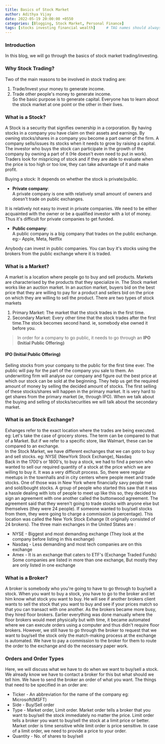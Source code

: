 ```yaml
---
title: Basics of Stock Market
author: Adithya Vijay
date: 2022-05-19 20:00:00 +0550
categories: [Blogging, Stock Market, Personal Finance]
tags: [stocks investing financial wealth]     # TAG names should always be lowercase
---
```


### Introduction
In this blog, we will go through the basics of stock market trading/investing.

### Why Stock Trading?
Two of the main reasons to be involved in stock trading are:
1. Trade/Invest your money to generate income.
2. Trade other people's money to generate income.  
So the basic purpose is to generate capital. Everyone has to learn about the stock market at one point or the other in their lives.

### What is a Stock?
A Stock is a security that signifies ownership in a corporation. By having stocks in a company you have claim on their assets and earnings. 
By owning stocks/shares in a company you become a part owner of the firm. A company sells/issues its stocks when it needs to grow by raising a capital. The investor who buys the stock can participate in the growth of the company by owning a part of it (He doesn't even need to put in work). Traders look for mispricing of stock and if they are able to evaluate when the price is too high or too low, they can take advantage of it and make profit.

Buying a stock:
It depends on whether the stock is private/public.
- **Private company**:  
A private company is one with relatively small amount of owners and doesn't trade on public exchanges.

It is relatively not easy to invest in private companies. We need to be either acquainted with the owner or be a qualified investor with a lot of money. Thus it's difficult for private companies to get funded. 

- **Public company**:  
A public company is a big company that trades on the public exchange. eg:- Apple, Meta, Netflix

Anybody can invest in public companies. You can buy it's stocks using the brokers from the public exchange where it is traded.

### What is a Market?
A market is a location where people go to buy and sell products. Markets are characterised by the products that they specialize in. The Stock market works like an auction market. In an auction market, buyers bid on the best price that they are willing to pay for a product and sellers bid on the price on which they are willing to sell the product. There are two types of stock markets
1. Primary Market: The market that the stock trades in the first time.
2. Secondary Market: Every other time that the stock trades after the first time.The stock becomes second hand. ie, somebody else owned it before you.  

> In order for a company to go public, it needs to go through an **IPO (Initial Public Offering)**
#### IPO (Initial Public Offering)
Selling stocks from your company to the public for the first time ever. The public will pay for the part of the company you sale to them.
An underwriting firm will analyse our company and figure out the best price at which our stock can be sold at the beginning. They help us get the required amount of money by
selling the decided amount of stocks. The first selling of these stocks/shares will happen in the primary market. It is very hard to get shares from the primary market (ie, through IPO). When we talk about the buying and selling of stocks/securities we will talk about the secondary market.

### What is an Stock Exchange?
Exhanges refer to the exact location where the trades are being executed. 
eg: Let's take the case of grocery stores. The term can be compared to that of a Market. But if we refer to a specific store, like Walmart, these can be compared to
an exchange.  
In the Stock Market, we have different exchanges that we can goto to buy and sell stocks. eg: NYSE (NewYork Stock Exchange), Nasdaq  
Back in the 1700's or 1800's, to buy a stock, we had to find a person who wanted to sell our required quantity of a stock at the price which we are willing to buy it. It was a very difficult process. So, there were regular meetups in the townhalls and in city centers where people meet and trade stocks. One of those was in New York where financially savy people met and sold/bought stocks. A group of people who started this saw that it was a hassle dealing with lots of people to meet up like this so, they decided to sign an agreement with one another called the buttonwood agreement. The agreement said that they weren't going to trade stocks with anyone else but themselves (they were 24 people). If someone wanted to buy/sell stocks from them, they were going to charge a commission (a percentage). This location was called the New York Stock Exhange (It originally consisted of 24 brokers). The three main exchanges in the United States are :  
- NYSE - Biggest and most demanding exchange (They look at the company before listing in this exchange)
- Nasdaq - Less demanding and most tech companies are on this exchange
- Amex - It is an exchange that caters to ETF's (Exchange Traded Funds)
Some companies are listed in more than one exchange, But mostly they are only listed in one exchange

### What is a Broker?
A broker is somebody who you're going to have to go through to buy/sell a stock. When you want to buy a stock, you have to go to the broker and let him know what stock you want to buy. He will see if another brokers client wants to sell the stock that you want to buy and see if your prices match so that you can transact with one another. As the brokers became more busy, they hired floor brokers. Earlier everything was done manually where the floor brokers would meet physically but with time, it became automated where we can execute orders using a computer and thus didn't require floor brokers. However, we still have to go through the broker to request that we want to buy/sell the stock only the match-making process at the exchange is automated. We have to pay a commission to the broker for them to route the order to the exchange and do the necessary paper work.

### Orders and Order Types
Here, we will discuss what we have to do when we want to buy/sell a stock. We already know we have to contact a broker for this but what should we tell him. We have to send the broker an order of what you want. The things that need to be specified in an order are:  
- Ticker - An abbreviation for the name of the company eg: Microsoft(MSFT)
- Side - Buy/Sell order
- Type - Market order, Limit order. Market order tells a broker that you want to buy/sell the stock immediately no matter the price. Limit order tells a broker you want to buy/sell the stock at a limit price or better. Market order is time sensitive while limit order is price sensitive. In case of a limit order, we need to provide a price to your order.
- Quantity - No. of shares to buy/sell
